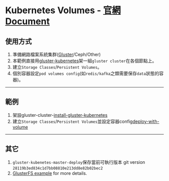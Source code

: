 # Kubernetes Volumes - [官網Document](https://kubernetes.io/docs/concepts/storage/persistent-volumes/)

## 使用方式

1. 準備網路檔案系統集群([Gluster](http://www.l-penguin.idv.tw/book/Gluster-Storage_GitBook/gluster_intra/gluster_arch.html)/Ceph/Other)
2. 本範例直接用[gluster-kubernetes](https://github.com/gluster/gluster-kubernetes)架一組`gluster cluster`在各個節點上。
3. 建立`Storage Classes`/`Persistent Volumes`。
4. 個別容器設定`pod volumes config`(如`redis/kafka`之類需要保存`data`狀態的容器)。

---

## 範例

1. 架設gluster-cluster-[install-gluster-kubernetes](install-gluster-kubernetes.md)
2. 建立`Storage Classes`/`Persistent Volumes`並設定容器config[deploy-with-volume](deploy-with-volume.md)

---

## 其它

1. `gluster-kubenetes-master-deploy`保存當前可執行版本 git version `28119b3ed834c1d7bb08810e213dd8e82b02bec2`
2. [GlusterFS example](https://github.com/kubernetes/kubernetes/tree/master/examples/volumes/glusterfs) for more details.